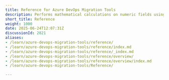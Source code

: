 ```yaml
---
title: Reference for Azure DevOps Migration Tools
description: Performs mathematical calculations on numeric fields using NCalc expressions during migration.
short_title: Reference
weight: 1000
date: 2025-06-24T12:07:31Z
discussionId: 2821
aliases:
- /learn/azure-devops-migration-tools/reference/
- /learn/azure-devops-migration-tools/reference/index.md
- /learn/azure-devops-migration-tools/reference/_index.md
- /learn/azure-devops-migration-tools/reference/overview/
- /learn/azure-devops-migration-tools/reference/overview/index.md
- /learn/azure-devops-migration-tools/Reference/

---
```


